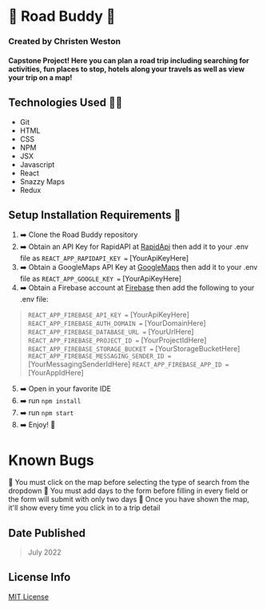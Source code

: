 # :luggage: Road Buddy :car:

### Created by Christen Weston

#### Capstone Project! Here you can plan a road trip including searching for activities, fun places to stop, hotels along your travels as well as view your trip on a map!

## Technologies Used :woman_technologist:

* Git
* HTML
* CSS
* NPM
* JSX
* Javascript
* React
* Snazzy Maps
* Redux

## Setup Installation Requirements :scroll:

1. :arrow_right:  Clone the Road Buddy repository
2. :arrow_right: Obtain an API Key for RapidAPI at [RapidApi](https://rapidapi.com/) then add it to your .env file as `REACT_APP_RAPIDAPI_KEY =` [YourApiKeyHere]
3. :arrow_right: Obtain a GoogleMaps API Key at [GoogleMaps](https://developers.google.com/) then add it to your .env file as `REACT_APP_GOOGLE_KEY =` [YourApiKeyHere]
4. :arrow_right: Obtain a Firebase account at [Firebase](https://firebase.google.com/) then add the following to your .env file:
  >`REACT_APP_FIREBASE_API_KEY =` [YourApiKeyHere]
  >`REACT_APP_FIREBASE_AUTH_DOMAIN =` [YourDomainHere]
  >`REACT_APP_FIREBASE_DATABASE_URL =` [YourUrlHere]
  >`REACT_APP_FIREBASE_PROJECT_ID =` [YourProjectIdHere]
  >`REACT_APP_FIREBASE_STORAGE_BUCKET =` [YourStorageBucketHere]
  >`REACT_APP_FIREBASE_MESSAGING_SENDER_ID =` [YourMessagingSenderIdHere]
  >`REACT_APP_FIREBASE_APP_ID =` [YourAppIdHere]
5. :arrow_right:  Open in your favorite IDE
6. :arrow_right:  run `npm install`
7. :arrow_right:  run `npm start`
8. :arrow_right:  Enjoy! :partying_face:

# Known Bugs
:bug: You must click on the map before selecting the type of search from the dropdown
:bug: You must add days to the form before filling in every field or the form will submit with only two days
:bug: Once you have shown the map, it'll show every time you click in to a trip detail

## Date Published
>July 2022

## License Info
[MIT License](https://opensource.org/licenses/MIT)
